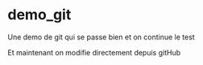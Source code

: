 # demo_git
Une demo de git qui se passe bien et on continue le test 

Et maintenant on modifie directement depuis gitHub
